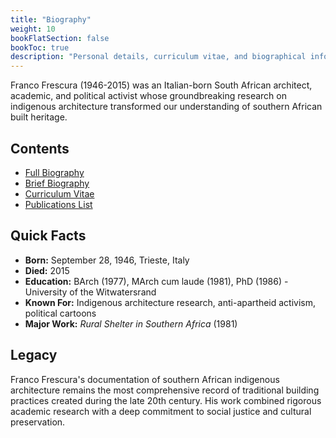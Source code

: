 ```yaml
---
title: "Biography"
weight: 10
bookFlatSection: false
bookToc: true
description: "Personal details, curriculum vitae, and biographical information about Franco Frescura's life and career as an architect, academic, and activist"
---
```


Franco Frescura (1946-2015) was an Italian-born South African architect, academic, and political activist whose groundbreaking research on indigenous architecture transformed our understanding of southern African built heritage.

## Contents

- [Full Biography](/biography/franco-full-biography/)
- [Brief Biography](/biography/franco-brief-biography/)
- [Curriculum Vitae](/biography/franco-executive-cv/)
- [Publications List](/biography/franco-publication-cv/)

## Quick Facts

- **Born:** September 28, 1946, Trieste, Italy
- **Died:** 2015
- **Education:** BArch (1977), MArch cum laude (1981), PhD (1986) - University of the Witwatersrand
- **Known For:** Indigenous architecture research, anti-apartheid activism, political cartoons
- **Major Work:** *Rural Shelter in Southern Africa* (1981)

## Legacy

Franco Frescura's documentation of southern African indigenous architecture remains the most comprehensive record of traditional building practices created during the late 20th century. His work combined rigorous academic research with a deep commitment to social justice and cultural preservation.

